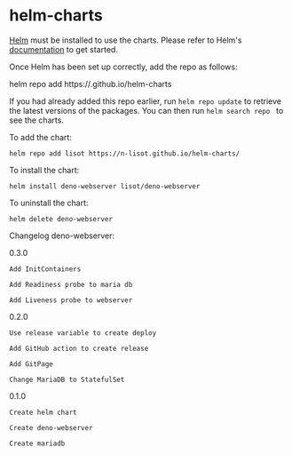 # helm-charts
[Helm](https://helm.sh) must be installed to use the charts.  Please refer to
Helm's [documentation](https://helm.sh/docs) to get started.

Once Helm has been set up correctly, add the repo as follows:

helm repo add  https://.github.io/helm-charts

If you had already added this repo earlier, run `helm repo update` to retrieve
the latest versions of the packages.  You can then run `helm search repo
` to see the charts.

To add the  chart:

    helm repo add lisot https://n-lisot.github.io/helm-charts/

To install the  chart:

    helm install deno-webserver lisot/deno-webserver

To uninstall the chart:

    helm delete deno-webserver
    
    
Changelog
deno-webserver:


0.3.0

    Add InitContainers 
    
    Add Readiness probe to maria db
    
    Add Liveness probe to webserver

0.2.0

    Use release variable to create deploy
    
    Add GitHub action to create release
    
    Add GitPage
    
    Change MariaDB to StatefulSet

0.1.0

    Create helm chart
    
    Create deno-webserver
    
    Create mariadb
